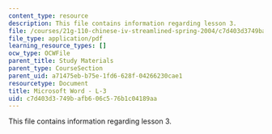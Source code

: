 ```yaml
---
content_type: resource
description: This file contains information regarding lesson 3.
file: /courses/21g-110-chinese-iv-streamlined-spring-2004/c7d403d3749bafb606c576b1c04189aa_MIT21G_110S04_L3.pdf
file_type: application/pdf
learning_resource_types: []
ocw_type: OCWFile
parent_title: Study Materials
parent_type: CourseSection
parent_uid: a71475eb-b75e-1fd6-628f-04266230cae1
resourcetype: Document
title: Microsoft Word - L-3
uid: c7d403d3-749b-afb6-06c5-76b1c04189aa
---
```

This file contains information regarding lesson 3.

